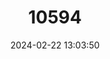 ---
title: "10594"
category: "Hylomyscus alleni"
draft: false
date: 2024-02-22 13:03:50
languages:
  English: ["Allen's Hylomyscus", "Allen's Wood Mouse"]
---